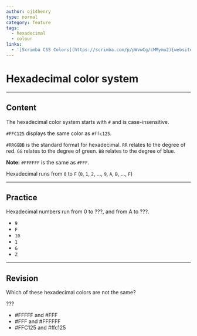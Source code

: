 ```yaml
---
author: oj14henry
type: normal
category: feature
tags:
  - hexadecimal
  - colour
links:
  - '[Scrimba CSS Colors](https://scrimba.com/p/pWvwCg/cMMymu2){website}'
---
```


# Hexadecimal color system


---

## Content

The hexadecimal color system starts with `#` and is case-insensitive.

`#FFC125` displays the same color as `#ffc125`.

`#RRGGBB` is the standard format for hexadecimal.
`RR` relates to the degree of red.
`GG` relates to the degree of green.
`BB` relates to the degree of blue.

**Note:** `#FFFFFF` is the same as `#FFF`.

Hexadecimal runs from `0` to `F`
(`0`, `1`, `2`, ..., `9`, `A`, `B`, ..., `F`)


---

## Practice

Hexadecimal numbers run from 0 to ???, and from A to ???.

* `9`
* `F`
* `10`
* `1`
* `G`
* `Z`


---

## Revision

Which of these hexadecimal colors are not the same?

???

* #FFFFF and #FFF
* #FFF and #FFFFFF
* #FFC125 and #ffc125
